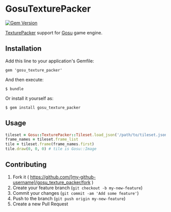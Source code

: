 # GosuTexturePacker

[![Gem
Version](https://badge.fury.io/rb/gosu_texture_packer.svg)](http://badge.fury.io/rb/gosu_texture_packer)

[TexturePacker](http://www.codeandweb.com/texturepacker) support for [Gosu](https://github.com/jlnr/gosu) game engine.

## Installation

Add this line to your application's Gemfile:

    gem 'gosu_texture_packer'

And then execute:

    $ bundle

Or install it yourself as:

    $ gem install gosu_texture_packer

## Usage

```ruby
tileset = Gosu::TexturePacker::Tileset.load_json('/path/to/tileset.json')
frame_names = tileset.frame_list
tile = tileset.frame(frame_names.first)
tile.draw(0, 0, 0) # tile is Gosu::Image
```

## Contributing

1. Fork it ( https://github.com/[my-github-username]/gosu_texture_packer/fork )
2. Create your feature branch (`git checkout -b my-new-feature`)
3. Commit your changes (`git commit -am 'Add some feature'`)
4. Push to the branch (`git push origin my-new-feature`)
5. Create a new Pull Request
